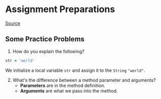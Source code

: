 # Assignment Preparations 

[Source](https://www.notion.so/43720ebd05a44306b8c5064876d82c20?v=966d18d33c6749bd881a01a9727c54b3&p=9b1c015809ad41f9bebb023a52b64a90) 

## Some Practice Problems 

1. How do you explain the following? 
```rb
str = 'world'
``` 

We initialize a local variable `str` and assign it to the `String` `"world"`. 

2. What's the difference between a method parameter and arguments? 
   - **Parameters** are in the method definition. 
   - **Arguments** are what we pass into the method. 



